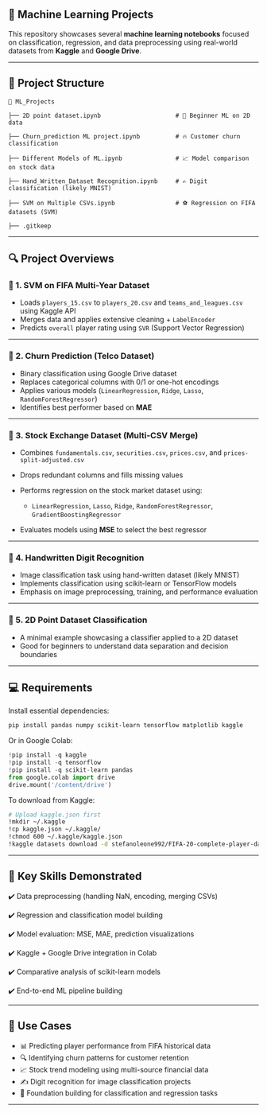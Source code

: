 ## 🧠 Machine Learning Projects

This repository showcases several **machine learning notebooks** focused on classification, regression, and data preprocessing using real-world datasets from **Kaggle** and **Google Drive**.

---

## 📂 Project Structure

```
📁 ML_Projects

├── 2D point dataset.ipynb                     # 🔹 Beginner ML on 2D data

├── Churn_prediction ML project.ipynb          # 🔥 Customer churn classification

├── Different Models of ML.ipynb               # 📈 Model comparison on stock data

├── Hand_Written_Dataset Recognition.ipynb     # ✍️ Digit classification (likely MNIST)

├── SVM on Multiple CSVs.ipynb                 # ⚽ Regression on FIFA datasets (SVM)

├── .gitkeep
```

---

## 🔍 Project Overviews

### 📌 1. **SVM on FIFA Multi-Year Dataset**

* Loads `players_15.csv` to `players_20.csv` and `teams_and_leagues.csv` using Kaggle API
* Merges data and applies extensive cleaning + `LabelEncoder`
* Predicts `overall` player rating using `SVR` (Support Vector Regression)

---

### 📌 2. **Churn Prediction (Telco Dataset)**

* Binary classification using Google Drive dataset
* Replaces categorical columns with 0/1 or one-hot encodings
* Applies various models (`LinearRegression`, `Ridge`, `Lasso`, `RandomForestRegressor`)
* Identifies best performer based on **MAE**

---

### 📌 3. **Stock Exchange Dataset (Multi-CSV Merge)**

* Combines `fundamentals.csv`, `securities.csv`, `prices.csv`, and `prices-split-adjusted.csv`
* Drops redundant columns and fills missing values
* Performs regression on the stock market dataset using:

  * `LinearRegression`, `Lasso`, `Ridge`, `RandomForestRegressor`, `GradientBoostingRegressor`
* Evaluates models using **MSE** to select the best regressor

---

### 📌 4. **Handwritten Digit Recognition**

* Image classification task using hand-written dataset (likely MNIST)
* Implements classification using scikit-learn or TensorFlow models
* Emphasis on image preprocessing, training, and performance evaluation

---

### 📌 5. **2D Point Dataset Classification**

* A minimal example showcasing a classifier applied to a 2D dataset
* Good for beginners to understand data separation and decision boundaries

---

## 💻 Requirements

Install essential dependencies:

```bash
pip install pandas numpy scikit-learn tensorflow matplotlib kaggle
```

Or in Google Colab:

```python
!pip install -q kaggle
!pip install -q tensorflow
!pip install -q scikit-learn pandas
from google.colab import drive
drive.mount('/content/drive')
```

To download from Kaggle:

```bash
# Upload kaggle.json first
!mkdir ~/.kaggle
!cp kaggle.json ~/.kaggle/
!chmod 600 ~/.kaggle/kaggle.json
!kaggle datasets download -d stefanoleone992/FIFA-20-complete-player-dataset
```

---

## 🔑 Key Skills Demonstrated

✔️ Data preprocessing (handling NaN, encoding, merging CSVs)

✔️ Regression and classification model building

✔️ Model evaluation: MSE, MAE, prediction visualizations

✔️ Kaggle + Google Drive integration in Colab

✔️ Comparative analysis of scikit-learn models

✔️ End-to-end ML pipeline building

---

## 🚀 Use Cases

* 📊 Predicting player performance from FIFA historical data
* 🔍 Identifying churn patterns for customer retention
* 📈 Stock trend modeling using multi-source financial data
* ✍️ Digit recognition for image classification projects
* 📐 Foundation building for classification and regression tasks

---
